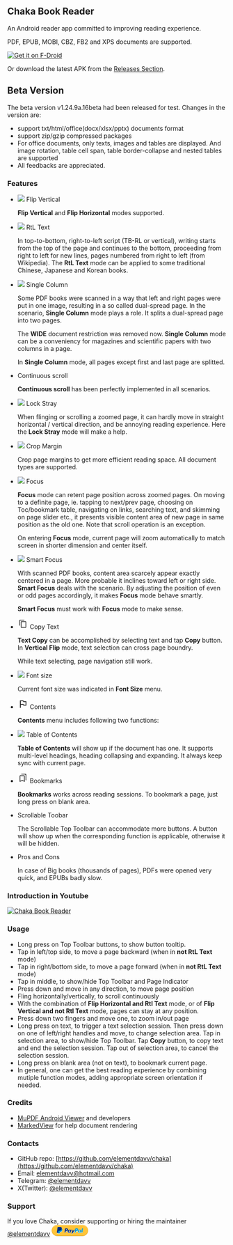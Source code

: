 ## Chaka Book Reader
An Android reader app committed to improving reading experience.

PDF, EPUB, MOBI, CBZ, FB2 and XPS documents are supported.

[<img src="https://fdroid.gitlab.io/artwork/badge/get-it-on.png"
     alt="Get it on F-Droid"
     height="80">](https://f-droid.org/packages/net.timelegend.chaka.viewer.app/)

Or download the latest APK from the [Releases Section](https://github.com/elementdavv/chaka/releases/latest).

## Beta Version
The beta version v1.24.9a.16beta had been released for test. Changes in the version are:
- support txt/html/office(docx/xlsx/pptx) documents format
- support zip/gzip compressed packages
- For office documents, only texts, images and tables are displayed. And image rotation, table cell span, table border-collapse and nested tables are supported
- All feedbacks are appreciated.

### Features
- <img src="https://raw.githubusercontent.com/elementdavv/chaka/master/resources/flip_vertical.png"> Flip Vertical

  **Flip Vertical** and **Flip Horizontal** modes supported.

- <img src="https://raw.githubusercontent.com/elementdavv/chaka/master/resources/text_left.png"> RtL Text

  In top-to-bottom, right-to-left script (TB-RL or vertical), writing starts from the top of the page and continues to the bottom, proceeding from right to left for new lines, pages numbered from right to left (from Wikipedia). The **RtL Text** mode can be applied to some traditional Chinese, Japanese and Korean books.

- <img src="https://raw.githubusercontent.com/elementdavv/chaka/master/resources/single_column.png"> Single Column

  Some PDF books were scanned in a way that left and right pages were put in one image, resulting in a so called dual-spread page. In the scenario, **Single Column** mode plays a role. It splits a dual-spread page into two pages.

  The **WIDE** document restriction was removed now. **Single Column** mode can be a conveniency for magazines and scientific papers with two columns in a page.

  In **Single Column** mode, all pages except first and last page are splitted.

- Continuous scroll

  **Continuous scroll** has been perfectly implemented in all scenarios.

- <img src="https://raw.githubusercontent.com/elementdavv/chaka/master/resources/lock.png"> Lock Stray

  When flinging or scrolling a zoomed page, it can hardly move in straight horizontal / vertical direction, and be annoying reading experience. Here the **Lock Stray** mode will make a help.

- <img src="https://raw.githubusercontent.com/elementdavv/chaka/master/resources/crop_margin.png"> Crop Margin

  Crop page margins to get more efficient reading space. All document types are supported.

- <img src="https://raw.githubusercontent.com/elementdavv/chaka/master/resources/focus.png"> Focus

  **Focus** mode can retent page position across zoomed pages. On moving to a definite page, ie. tapping to next/prev page, choosing on Toc/bookmark table, navigating on links, searching text, and skimming on page slider etc., it presents visible content area of new page in same position as the old one. Note that scroll operation is an exception.

  On entering **Focus** mode, current page will zoom automatically to match screen in shorter dimension and center itself.

- <img src="https://raw.githubusercontent.com/elementdavv/chaka/master/resources/smart_focus.png"> Smart Focus

  With scanned PDF books, content area scarcely appear exactly centered in a page. More probable it inclines toward left or right side. **Smart Focus** deals with the scenario. By adjusting the position of even or odd pages accordingly, it makes **Focus** mode behave smartly.

  **Smart Focus** must work with **Focus** mode to make sense.

- <img src="https://raw.githubusercontent.com/elementdavv/chaka/master/resources/copy.png"> Copy Text

  **Text Copy** can be accomplished by selecting text and tap **Copy** button. In **Vertical Flip** mode, text selection can cross page boundry.

  While text selecting, page navigation still work.

- <img src="https://raw.githubusercontent.com/elementdavv/chaka/master/resources/format.png"> Font size

  Current font size was indicated in **Font Size** menu.

- <img src="https://raw.githubusercontent.com/elementdavv/chaka/master/resources/contents.png"> Contents

  **Contents** menu includes following two functions:

- <img src="https://raw.githubusercontent.com/elementdavv/chaka/master/resources/toc.png"> Table of Contents

  **Table of Contents** will show up if the document has one. It supports multi-level headings, heading collapsing and expanding. It always keep sync with current page.

- <img src="https://raw.githubusercontent.com/elementdavv/chaka/master/resources/bookmark.png"> Bookmarks

  **Bookmarks** works across reading sessions. To bookmark a page, just long press on blank area.

- Scrollable Toobar

  The Scrollable Top Toolbar can accommodate more buttons. A button will show up when the corresponding function is applicable, otherwise it will be hidden.

- Pros and Cons

  In case of Big books (thousands of pages), PDFs were opened very quick, and EPUBs badly slow.

### Introduction in Youtube
[![Chaka Book Reader](https://img.youtube.com/vi/KkB2vlDj_6g/0.jpg)](https://www.youtube.com/watch?v=KkB2vlDj_6g)

### Usage
- Long press on Top Toolbar buttons, to show button tooltip.
- Tap in left/top side, to move a page backward (when in **not RtL Text** mode)
- Tap in right/bottom side, to move a page forward (when in **not RtL Text** mode)
- Tap in middle, to show/hide Top Toolbar and Page Indicator
- Press down and move in any direction, to move page position
- Fling horizontally/vertically, to scroll continuously
- With the combination of **Flip Horizontal and Rtl Text** mode, or of **Flip Vertical and not Rtl Text** mode, pages can stay at any position.
- Press down two fingers and move one, to zoom in/out page
- Long press on text, to trigger a text selection session. Then press down on one of left/right handles and move, to change selection area. Tap in selection area, to show/hide Top Toolbar. Tap **Copy** button, to copy text and end the selection session. Tap out of selection area, to cancel the selection session.
- Long press on blank area (not on text), to bookmark current page.
- In general, one can get the best reading experience by combining mutiple function modes, adding appropriate screen orientation if needed.

### Credits
- [MuPDF Android Viewer](https://github.com/ArtifexSoftware/mupdf-android-viewer) and developers
- [MarkedView](https://github.com/mittsu333/MarkedView-for-Android) for help document rendering

### Contacts
- GitHub repo: [https://github.com/elementdavv/chaka](https://github.com/elementdavv/chaka)
- Email: elementdavv@hotmail.com
- Telegram: [@elementdavv](https://t.me/elementdavv)
- X(Twitter): [@elementdavv](https://x.com/elementdavv)

### Support
If you love Chaka, consider supporting or hiring the maintainer [@elementdavv](https://x.com/elementdavv) [![donate](https://raw.githubusercontent.com/elementdavv/chaka/master/resources/paypal-logo.png)](https://paypal.me/timelegend)
